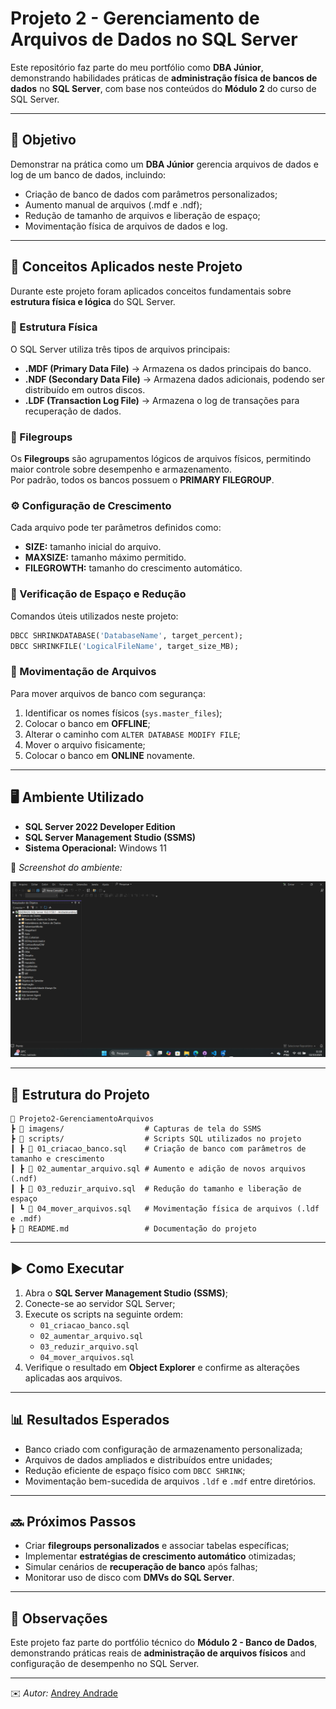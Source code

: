 # Projeto 2 - Gerenciamento de Arquivos de Dados no SQL Server

Este repositório faz parte do meu portfólio como **DBA Júnior**, demonstrando habilidades práticas de **administração física de bancos de dados** no **SQL Server**, com base nos conteúdos do **Módulo 2** do curso de SQL Server.

---

## 🎯 Objetivo

Demonstrar na prática como um **DBA Júnior** gerencia arquivos de dados e log de um banco de dados, incluindo:

- Criação de banco de dados com parâmetros personalizados;
- Aumento manual de arquivos (.mdf e .ndf);
- Redução de tamanho de arquivos e liberação de espaço;
- Movimentação física de arquivos de dados e log.

---

## 🧠 Conceitos Aplicados neste Projeto

Durante este projeto foram aplicados conceitos fundamentais sobre **estrutura física e lógica** do SQL Server.

### 🧩 Estrutura Física

O SQL Server utiliza três tipos de arquivos principais:
- **.MDF (Primary Data File)** → Armazena os dados principais do banco.  
- **.NDF (Secondary Data File)** → Armazena dados adicionais, podendo ser distribuído em outros discos.  
- **.LDF (Transaction Log File)** → Armazena o log de transações para recuperação de dados.

### 💽 Filegroups
Os **Filegroups** são agrupamentos lógicos de arquivos físicos, permitindo maior controle sobre desempenho e armazenamento.  
Por padrão, todos os bancos possuem o **PRIMARY FILEGROUP**.

### ⚙️ Configuração de Crescimento
Cada arquivo pode ter parâmetros definidos como:
- **SIZE:** tamanho inicial do arquivo.  
- **MAXSIZE:** tamanho máximo permitido.  
- **FILEGROWTH:** tamanho do crescimento automático.

### 🔁 Verificação de Espaço e Redução
Comandos úteis utilizados neste projeto:
```sql
DBCC SHRINKDATABASE('DatabaseName', target_percent);
DBCC SHRINKFILE('LogicalFileName', target_size_MB);
```

### 📂 Movimentação de Arquivos
Para mover arquivos de banco com segurança:
1. Identificar os nomes físicos (`sys.master_files`);  
2. Colocar o banco em **OFFLINE**;  
3. Alterar o caminho com `ALTER DATABASE MODIFY FILE`;  
4. Mover o arquivo fisicamente;  
5. Colocar o banco em **ONLINE** novamente.

---

## 🖥️ Ambiente Utilizado
- **SQL Server 2022 Developer Edition**  
- **SQL Server Management Studio (SSMS)**  
- **Sistema Operacional:** Windows 11  

📌 *Screenshot do ambiente:*

![SSMS aberto](imagens/ssms_aberto.png)

---

## 📂 Estrutura do Projeto

```
📁 Projeto2-GerenciamentoArquivos
┣ 📂 imagens/                  # Capturas de tela do SSMS
┣ 📂 scripts/                  # Scripts SQL utilizados no projeto
┃ ┣ 📜 01_criacao_banco.sql    # Criação de banco com parâmetros de tamanho e crescimento
┃ ┣ 📜 02_aumentar_arquivo.sql # Aumento e adição de novos arquivos (.ndf)
┃ ┣ 📜 03_reduzir_arquivo.sql  # Redução do tamanho e liberação de espaço
┃ ┗ 📜 04_mover_arquivos.sql   # Movimentação física de arquivos (.ldf e .mdf)
┣ 📜 README.md                 # Documentação do projeto
```

---

## ▶️ Como Executar

1. Abra o **SQL Server Management Studio (SSMS)**;  
2. Conecte-se ao servidor SQL Server;  
3. Execute os scripts na seguinte ordem:  
   - `01_criacao_banco.sql`  
   - `02_aumentar_arquivo.sql`  
   - `03_reduzir_arquivo.sql`  
   - `04_mover_arquivos.sql`  
4. Verifique o resultado em **Object Explorer** e confirme as alterações aplicadas aos arquivos.

---

## 📊 Resultados Esperados

- Banco criado com configuração de armazenamento personalizada;  
- Arquivos de dados ampliados e distribuídos entre unidades;  
- Redução eficiente de espaço físico com `DBCC SHRINK`;  
- Movimentação bem-sucedida de arquivos `.ldf` e `.mdf` entre diretórios.

---

## 🔜 Próximos Passos

- Criar **filegroups personalizados** e associar tabelas específicas;  
- Implementar **estratégias de crescimento automático** otimizadas;  
- Simular cenários de **recuperação de banco** após falhas;  
- Monitorar uso de disco com **DMVs do SQL Server**.

---

## 📌 Observações

Este projeto faz parte do portfólio técnico do **Módulo 2 - Banco de Dados**,  
demonstrando práticas reais de **administração de arquivos físicos** and configuração de desempenho no SQL Server.

---

✉️ *Autor:* [Andrey Andrade](https://github.com/andrey22andrade)
